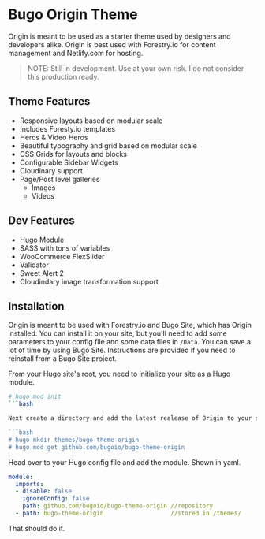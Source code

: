 # Bugo Origin Theme

Origin is meant to be used as a starter theme used by designers and developers alike. Origin is best used with Forestry.io for content management and Netlify.com for hosting.

> NOTE: Still in development. Use at your own risk. I do not consider this production ready.

## Theme Features

* Responsive layouts based on modular scale
* Includes Foresty.io templates
* Heros & Video Heros
* Beautiful typography and grid based on modular scale
* CSS Grids for layouts and blocks
* Configurable Sidebar Widgets
* Cloudinary support
* Page/Post level galleries
  * Images
  * Videos

## Dev Features

* Hugo Module
* SASS with tons of variables 
* WooCommerce FlexSlider
* Validator
* Sweet Alert 2
* Cloudindary image transformation support

## Installation
Origin is meant to be used with Forestry.io and Bugo Site, which has Origin installed. You can install it on your site, but you'll need to add some parameters to your config file and some data files in `/Data`. You can save a lot of time by using Bugo Site. Instructions are provided if you need to reinstall from a Bugo Site project.

From your Hugo site's root, you need to initialize your site as a Hugo module.

```bash
# hugo mod init
```bash

Next create a directory and add the latest realease of Origin to your site's module configuration

```bash
# hugo mkdir themes/bugo-theme-origin
# hugo mod get github.com/bugoio/bugo-theme-origin
```

Head over to your Hugo config file and add the module. Shown in yaml.

```yaml
module:
  imports:
  - disable: false
    ignoreConfig: false
    path: github.com/bugoio/bugo-theme-origin //repository
  - path: bugo-theme-origin                   //stored in /themes/
```

That should do it. 


